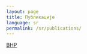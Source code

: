 ```yaml
---
layout: page
title: Публикације
language: sr
permalink: /sr/publications/
---
```


<a href="http://bhas.gov.ba/data/Publikacije/Metodologije/SDG_00_2019_MD_0_BS.pdf" target="_blank">ВНР</a><br>
